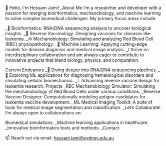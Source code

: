 👋 Hello, I'm Hessam Jami!
_About Me
  I’m a researcher and developer with a passion for merging bioinformatics, mechanobiology, and machine learning to solve complex biomedical challenges. My primary focus areas include:

  _🧬 Bioinformatics: RNA/DNA sequencing analysis to uncover biological insights.
  _💉 Reverse Vaccinology: Designing vaccines for diseases like leukemia.
  _⚙️ Mechanobiology: Simulating and analyzing Red Blood Cell (RBC) physiopathology.
  _🤖 Machine Learning: Applying cutting-edge models for disease diagnosis and medical image analysis.
  _I thrive on interdisciplinary collaboration and am always eager to contribute to innovative projects that blend biology, physics, and computation.

Current Endeavors
  _🌱 Diving deeper into RNA/DNA sequencing pipelines.
  _🏥 Exploring ML applications for diagnosing hematological disorders and simulating cellular biomechanics.
  _💡 Advancing reverse vaccine design for leukemia research.
Projects
  _RBC Mechanobiology Simulator: Simulating the mechanobiology of Red Blood Cells under various conditions.
  _Reverse Vaccine Designer: Computationally modeling antigen candidates for leukemia vaccine development.
  _ML Medical Imaging Toolkit: A suite of tools for medical image segmentation and classification.
  _Let’s Collaborate!
  I’m always open to collaborations on:

Biomedical simulations.
  _Machine learning applications in healthcare.
  _Innovative bioinformatics tools and methods.
  _Contact
  
📫 Reach out via email: hessam.jami@sydney.edu.au
